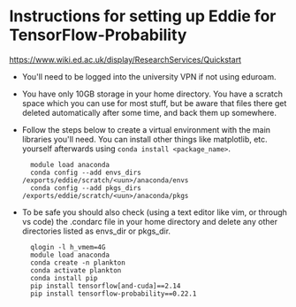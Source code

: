 # Instructions for setting up Eddie for TensorFlow-Probability

https://www.wiki.ed.ac.uk/display/ResearchServices/Quickstart

- You'll need to be logged into the university VPN if not using eduroam.

- You have only 10GB storage in your home directory. You have a scratch space which you can use for most stuff, but be aware that files there get deleted automatically after some time, and back them up somewhere.

- Follow the steps below to create a virtual environment with the main libraries you'll need. You can install other things like matplotlib, etc. yourself afterwards using `conda install <package_name>`.


        module load anaconda
        conda config --add envs_dirs /exports/eddie/scratch/<uun>/anaconda/envs
        conda config --add pkgs_dirs /exports/eddie/scratch/<uun>/anaconda/pkgs

- To be safe you should also check (using a text editor like vim, or through vs code) the .condarc file in your home directory and delete any other directories listed as envs_dir or pkgs_dir.

        qlogin -l h_vmem=4G
        module load anaconda
        conda create -n plankton
        conda activate plankton
        conda install pip
        pip install tensorflow[and-cuda]==2.14
        pip install tensorflow-probability==0.22.1
